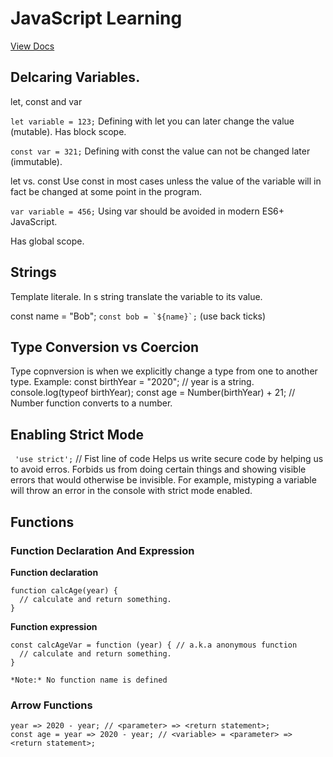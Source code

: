 # JavaScript Learning

[View Docs](https://kamkejj.github.io/JavaScript-Learning/)

## Delcaring Variables.
let, const and var

```let variable = 123;```
Defining with let you can later change the value (mutable). Has block scope.

```const var = 321;```
Defining with const the value can not be changed later (immutable).

let vs. const
Use const in most cases unless the value of the variable will in fact be changed at some point in the program.

```var variable = 456;```
Using var should be avoided in modern ES6+ JavaScript.

Has global scope.

## Strings

Template literale.
In s string translate the variable to its value.

const name = "Bob";
```const bob = `${name}`;``` (use back ticks)

## Type Conversion vs Coercion
Type copnversion is when we explicitly change a type from one to another type.
Example:
const birthYear = "2020"; // year is a string.
console.log(typeof birthYear);
const age = Number(birthYear) + 21; // Number function converts to a number.

## Enabling Strict Mode 
``` 'use strict';``` // Fist line of code
Helps us write secure code by helping us to avoid erros. Forbids us from doing certain things and showing visible errors that would otherwise be invisible. For example, mistyping a variable will throw an error in the console with strict mode enabled.

## Functions
### Function Declaration And Expression

**Function declaration**
```
function calcAge(year) {
  // calculate and return something.
}
```
**Function expression**

```
const calcAgeVar = function (year) { // a.k.a anonymous function
  // calculate and return something.
}

*Note:* No function name is defined
```

### Arrow Functions
```
year => 2020 - year; // <parameter> => <return statement>;
const age = year => 2020 - year; // <variable> = <parameter> => <return statement>;
```


